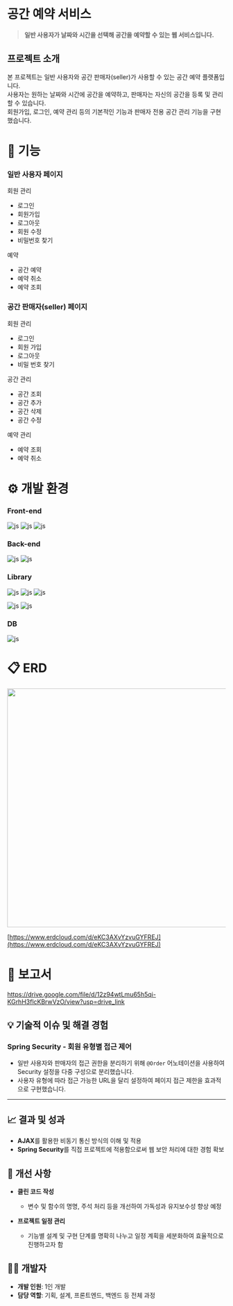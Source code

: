 # 공간 예약 서비스
> **일반 사용자가 날짜와 시간을 선택해 공간을 예약할 수 있는 웹 서비스입니다.**

## 프로젝트 소개

본 프로젝트는 일반 사용자와 공간 판매자(seller)가 사용할 수 있는 공간 예약 플랫폼입니다.  
사용자는 원하는 날짜와 시간에 공간을 예약하고, 판매자는 자신의 공간을 등록 및 관리할 수 있습니다.  
회원가입, 로그인, 예약 관리 등의 기본적인 기능과 판매자 전용 공간 관리 기능을 구현했습니다.

# 📌 기능
### 일반 사용자 페이지
회원 관리
- 로그인
- 회원가입
- 로그아웃
- 회원 수정
- 비밀번호 찾기
  
예약
- 공간 예약
- 예약 취소
- 예약 조회
  
###  공간 판매자(seller) 페이지
회원 관리
- 로그인
- 회원 가입
- 로그아웃
- 비밀 번호 찾기

공간 관리
- 공간 조회
- 공간 추가
- 공간 삭제
- 공간 수정

예약 관리
- 예약 조회
- 예약 취소

# ⚙️ 개발 환경
### Front-end
![js](https://img.shields.io/badge/HTML5-E34F26?style=for-the-badge&logo=HTML5&logoColor=white)
![js](https://img.shields.io/badge/CSS3-1572B6?style=for-the-badge&logo=CSS3&logoColor=white)
![js](https://img.shields.io/badge/JavaScript-F7DF1E?style=for-the-badge&logo=JavaScript&logoColor=white)

### Back-end
![js](https://img.shields.io/badge/SpringBoot-6DB33F?style=for-the-badge&logo=SpringBoot&logoColor=white)
![js](https://img.shields.io/badge/java-007396?style=for-the-badge&logo=OpenJDK&logoColor=white")

### Library
![js](https://img.shields.io/badge/Thymeleaf-005F0F?style=for-the-badge&logo=Thymeleaf&logoColor=white)
![js](https://img.shields.io/badge/jQuery-0769AD?style=for-the-badge&logo=jQuery&logoColor=white)
![js](https://img.shields.io/badge/BootStrap-7952B3?style=for-the-badge&logo=BootStrap&logoColor=white)

![js](https://img.shields.io/badge/Mybatis-000000?style=for-the-badge&logo=Mybatis&logoColor=white)
![js](https://img.shields.io/badge/SpringSecurity-6DB33F?style=for-the-badge&logo=SpringSecurity&logoColor=white)

### DB
![js](https://img.shields.io/badge/MySQL-4479A1?style=for-the-badge&logo=MySQL&logoColor=white)


# 📋 ERD
<img src="https://github.com/user-attachments/assets/406d791a-c3a0-4ee1-b6ba-afe4bd0f77c9" width="900" height="550" /> 

[https://www.erdcloud.com/d/eKC3AXvYzvuGYFREJ](https://www.erdcloud.com/d/eKC3AXvYzvuGYFREJ)

# 📄 보고서
https://drive.google.com/file/d/12z94wtLmu65h5qi-KGrhH3flcKBrwVzO/view?usp=drive_link
## 💡 기술적 이슈 및 해결 경험

### Spring Security - 회원 유형별 접근 제어

- 일반 사용자와 판매자의 접근 권한을 분리하기 위해 `@Order` 어노테이션을 사용하여 Security 설정을 다중 구성으로 분리했습니다.
- 사용자 유형에 따라 접근 가능한 URL을 달리 설정하여 페이지 접근 제한을 효과적으로 구현했습니다.

---

## 📈 결과 및 성과

- **AJAX**를 활용한 비동기 통신 방식의 이해 및 적용
- **Spring Security**를 직접 프로젝트에 적용함으로써 웹 보안 처리에 대한 경험 확보

## 🧩 개선 사항

- **클린 코드 작성**
  - 변수 및 함수의 명명, 주석 처리 등을 개선하여 가독성과 유지보수성 향상 예정

- **프로젝트 일정 관리**
  - 기능별 설계 및 구현 단계를 명확히 나누고 일정 계획을 세분화하여 효율적으로 진행하고자 함

## 👨‍💻 개발자

- **개발 인원**: 1인 개발
- **담당 역할**: 기획, 설계, 프론트엔드, 백엔드 등 전체 과정
